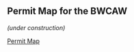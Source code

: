 ## Permit Map for the BWCAW <br>
*(under construction)*<br>

[Permit Map](https://disbr007.github.io/bwcaw_permits/) 


